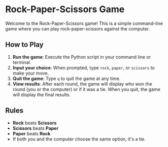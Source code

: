 # Rock-Paper-Scissors Game

Welcome to the Rock-Paper-Scissors game! This is a simple command-line game where you can play rock-paper-scissors against the computer.

## How to Play

1. **Run the game**: Execute the Python script in your command line or terminal.
2. **Input your choice**: When prompted, type `rock`, `paper`, or `scissors` to make your move.
3. **Quit the game**: Type `q` to quit the game at any time.
4. **View results**: After each round, the game will display who won the round (you or the computer) or if it was a tie. When you quit, the game will display the final results.

## Rules

- **Rock** beats **Scissors**
- **Scissors** beats **Paper**
- **Paper** beats **Rock**
- If both you and the computer choose the same option, it's a tie.
